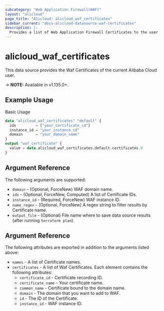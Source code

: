 ```yaml
---
subcategory: "Web Application Firewall(WAF)"
layout: "alicloud"
page_title: "Alicloud: alicloud_waf_certificates"
sidebar_current: "docs-alicloud-datasource-waf-certificates"
description: |-
  Provides a list of Web Application Firewall Certificates to the user.
---
```


# alicloud\_waf\_certificates

This data source provides the Waf Certificates of the current Alibaba Cloud user.

-> **NOTE:** Available in v1.135.0+.

## Example Usage

Basic Usage

```terraform
data "alicloud_waf_certificates" "default" {
  ids         = ["your_certificate_id"]
  instance_id = "your_instance_id"
  domain      = "your_domain_name"
}
output "waf_certificate" {
  value = data.alicloud_waf_certificates.default.certificates.0
}

```

## Argument Reference

The following arguments are supported:

* `domain` - (Optional, ForceNew) WAF domain name.
* `ids` - (Optional, ForceNew, Computed)  A list of Certificate IDs.
* `instance_id` - (Required, ForceNew) WAF instance ID.
* `name_regex` - (Optional, ForceNew) A regex string to filter results by Certificate name.
* `output_file` - (Optional) File name where to save data source results (after running `terraform plan`).

## Argument Reference

The following attributes are exported in addition to the arguments listed above:

* `names` - A list of Certificate names.
* `certificates` - A list of Waf Certificates. Each element contains the following attributes:
    * `certificate_id` - Certificate recording ID.
    * `certificate_name` - Your certificate name.
    * `common_name` - Certificate bound to the domain name.
    * `domain` - The domain that you want to add to WAF.
    * `id` - The ID of the Certificate.
    * `instance_id` - WAF instance ID.
	
